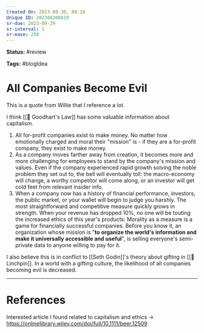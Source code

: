 ```yaml
---
Created On: 2023-08-30, 08:19
Unique ID: 202308300819
sr-due: 2023-09-29
sr-interval: 1
sr-ease: 250
---
```

**Status:** #review 

**Tags:** #blogIdea 

# All Companies Become Evil

This is a quote from Willie that I reference a lot. 

I think [[📐 Goodhart's Law]] has some valuable information about capitalism. 

1. All for-profit companies exist to make money. No matter how emotionally charged and moral their "mission" is - if they are a for-profit company, they exist to make money. 
2. As a company moves farther away from creation, it becomes more and more challenging for employees to stand by the company's mission and values. Even if the company experienced rapid growth solving the noble problem they set out to, the bell will eventually toll: the macro-economy will change, a worthy competitor will come along, or an investor will get cold feet from relevant insider info.
3. When a company now has a history of financial performance, investors, the public market, or your wallet will begin to judge you harshly. The most straightforward and competitive measure quickly grows in strength. When your revenue has dropped 10%, no one will be touting the increased ethics of this year's products: Morality as a measure is a game for financially successful companies.  Before you know it, an organization whose mission is "**to organize the world's information and make it universally accessible and useful**", is selling everyone's semi-private data to anyone willing to pay for it.


I also believe this is in conflict to [[Seth Godin]]'s theory about gifting in [[🔩 Linchpin]]. In a world with a gifting culture, the likelihood of all companies becoming evil is decreased. 

---
# References

Interested article I found related to capitalism and ethics -> https://onlinelibrary.wiley.com/doi/full/10.1111/beer.12509

